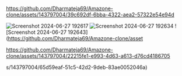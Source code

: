 


https://github.com/Dharmateja69/Amazone-clone/assets/143797004/39c692df-6bba-4322-aea2-57322e54e94d


![Screenshot 2024-06-27 192617](https://github.com/Dharmateja69/Amazone-clone/assets/143797004/0208e467-2cb3-4c3e-b494-76630985cbd2)
![Screenshot 2024-06-27 192634](https://github.com/Dharmateja69/Amazone-clone/assets/143797004/b8275a08-839e-4628-9501-920bce611c73)
![Screenshot 2024-06-27 192643](https://github.com/Dharmateja69/Amazone-clone/asset

https://github.com/Dharmateja69/Amazone-clone/assets/143797004/22215fe1-e993-4d63-a613-d76cd4186705

s/143797004/65d59eaf-51c5-42d2-9deb-83ae0052046a)
